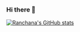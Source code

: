 ### Hi there 👋

<!--
**ranchana-k/ranchana-k** is a ✨ _special_ ✨ repository because its `README.md` (this file) appears on your GitHub profile.

Here are some ideas to get you started:

- 🔭 I’m currently working on ...
- 🌱 I’m currently learning ...
- 👯 I’m looking to collaborate on ...
- 🤔 I’m looking for help with ...
- 💬 Ask me about ...
- 📫 How to reach me: ...
- 😄 Pronouns: ...
- ⚡ Fun fact: ...
-->
[![Ranchana's GitHub stats](https://github-readme-stats.vercel.app/api?username=ranchana-k)](https://github.com/ranchana-k/github-readme-stats)
